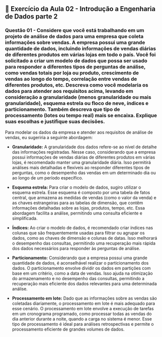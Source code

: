 ## 📝 Exercício da Aula 02 - Introdução a Engenharia de Dados parte 2

### Questão 01 - Considere que você está trabalhando em um projeto de análise de dados para uma empresa que coleta informações sobre vendas. A empresa possui uma grande quantidade de dados, incluindo informações de vendas diárias de diferentes produtos em várias lojas em todo o país. Você foi solicitado a criar um modelo de dados que possa ser usado para responder a diferentes tipos de perguntas de análise, como vendas totais por loja ou produto, crescimento de vendas ao longo do tempo, correlação entre vendas de diferentes produtos, etc. Descreva como você modelaria os dados para atender aos requisitos acima, levando em consideração a granularidade (menos granularidade ou mais granularidade), esquema estrela ou floco de neve, índices e particionamento. Também descreva que tipo de processamento (lotes ou tempo real) mais se encaixa. Explique suas escolhas e justifique suas decisões.

Para modelar os dados da empresa e atender aos requisitos de análise de vendas, eu sugeriria a seguinte abordagem:

-   **Granularidade:**
    A granularidade dos dados refere-se ao nível de detalhe das informações registradas. Nesse caso, considerando que a empresa possui informações de vendas diárias de diferentes produtos em várias lojas, é recomendado manter uma granularidade diária. Isso permitirá análises mais detalhadas e flexíveis ao responder diferentes tipos de perguntas, como o desempenho das vendas em um determinado dia ou ao longo de um período específico.

-   **Esquema estrela:**
    Para criar o modelo de dados, sugiro utilizar o esquema estrela. Esse esquema é composto por uma tabela de fatos central, que armazena as medidas de vendas (como o valor da venda) e as chaves estrangeiras para as tabelas de dimensão, que contêm informações detalhadas sobre as lojas, produtos, tempo, etc. Essa abordagem facilita a análise, permitindo uma consulta eficiente e simplificada.

-   **Índices:**
    Ao criar o modelo de dados, é recomendado criar índices nas colunas que são frequentemente usadas para filtrar ou agrupar os dados, como as chaves de dimensão e colunas de datas. Isso melhorará o desempenho das consultas, permitindo uma recuperação mais rápida dos dados necessários para responder às perguntas de análise.

-   **Particionamento:**
    Considerando que a empresa possui uma grande quantidade de dados, é aconselhável realizar o particionamento dos dados. O particionamento envolve dividir os dados em partições com base em um critério, como a data de vendas. Isso ajuda na otimização do armazenamento e no desempenho das consultas, permitindo a recuperação mais eficiente dos dados relevantes para uma determinada análise.

-   **Processamento em lote:**
    Dado que as informações sobre as vendas são coletadas diariamente, o processamento em lote é mais adequado para esse cenário. O processamento em lote envolve a execução de tarefas em um cronograma programado, como processar todas as vendas do dia anterior durante a noite, quando a carga no sistema é menor. Esse tipo de processamento é ideal para análises retrospectivas e permite o processamento eficiente de grandes volumes de dados.
